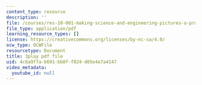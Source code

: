 ```yaml
---
content_type: resource
description: ''
file: /courses/res-10-001-making-science-and-engineering-pictures-a-practical-guide-to-presenting-your-work-spring-2016/4c6a9f7ab691bb0ff024d05e4e7a4147_tei0bSKTyf0.pdf
file_type: application/pdf
learning_resource_types: []
license: https://creativecommons.org/licenses/by-nc-sa/4.0/
ocw_type: OCWFile
resourcetype: Document
title: 3play pdf file
uid: 4c6a9f7a-b691-bb0f-f024-d05e4e7a4147
video_metadata:
  youtube_id: null
---
```

